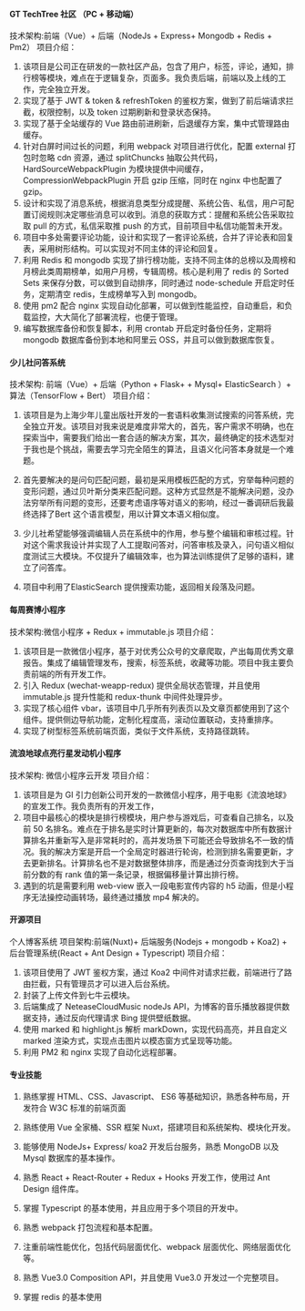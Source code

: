 #### GT TechTree 社区 （PC + 移动端）

技术架构:前端（Vue）+ 后端（NodeJs + Express+ Mongodb + Redis + Pm2）
项目介绍：

1. 该项目是公司正在研发的一款社区产品，包含了用户，标签，评论，通知，排行榜等模块，难点在于逻辑复杂，页面多。我负责后端，前端以及上线的工作，完全独立开发。
2. 实现了基于 JWT & token & refreshToken 的鉴权方案，做到了前后端请求拦截，权限控制，以及 token 过期刷新和登录状态保持。
3. 实现了基于全站缓存的 Vue 路由前进刷新，后退缓存方案，集中式管理路由缓存。
4. 针对白屏时间过长的问题，利用 webpack 对项目进行优化，配置 external 打包时忽略 cdn 资源，通过 splitChuncks 抽取公共代码，HardSourceWebpackPlugin 为模块提供中间缓存，CompressionWebpackPlugin 开启 gzip 压缩，同时在 nginx 中也配置了 gzip。
5. 设计和实现了消息系统，根据消息类型分成提醒、系统公告、私信，用户可配置订阅规则决定哪些消息可以收到。消息的获取方式：提醒和系统公告采取拉取 pull 的方式，私信采取推 push 的方式，目前项目中私信功能暂未开发。
6. 项目中多处需要评论功能，设计和实现了一套评论系统，合并了评论表和回复表，采用树形结构。可以实现对不同主体的评论和回复。
7. 利用 Redis 和 mongodb 实现了排行榜功能，支持不同主体的总榜以及周榜和月榜此类周期榜单，如用户月榜，专辑周榜。核心是利用了 redis 的 Sorted Sets 来保存分数，可以做到自动排序，同时通过 node-schedule 开启定时任务，定期清空 redis，生成榜单写入到 mongodb。
8. 使用 pm2 配合 nginx 实现自动化部署，可以做到性能监控，自动重启，和负载监控，大大简化了部署流程，也便于管理。
9. 编写数据库备份和恢复脚本，利用 crontab 开启定时备份任务，定期将 mongodb 数据库备份到本地和阿里云 OSS，并且可以做到数据库恢复。

#### 少儿社问答系统

技术架构: 前端（Vue）+ 后端（Python + Flask+ + Mysql+ ElasticSearch ）+ 算法（TensorFlow + Bert）
项目介绍：

1. 该项目是为上海少年儿童出版社开发的一套语料收集测试搜索的问答系统，完全独立开发。该项目对我来说是难度非常大的，首先，客户需求不明确，也在探索当中，需要我们给出一套合适的解决方案，其次，最终确定的技术选型对于我也是个挑战，需要去学习完全陌生的算法，且语义化问答本身就是一个难题。

2. 首先要解决的是问句匹配问题，最初是采用模板匹配的方式，穷举每种问题的变形问题，通过贝叶斯分类来匹配问题。这种方式显然是不能解决问题，没办法穷举所有问题的变形，还要考虑语序等对语义的影响，经过一番调研后我最终选择了Bert 这个语言模型，用以计算文本语义相似度。
3. 少儿社希望能够强调编辑人员在系统中的作用，参与整个编辑和审核过程。针对这个需求我设计并实现了人工提取问答对，问答审核及录入，问句语义相似度测试三大模块。不仅提升了编辑效率，也为算法训练提供了足够的语料，建立了问答库。
4. 项目中利用了ElasticSearch 提供搜索功能，返回相关段落及问题。

#### 每周赛博小程序

技术架构:微信小程序 + Redux + immutable.js
项目介绍：

1. 该项目是一款微信小程序，基于对优秀公众号的文章爬取，产出每周优秀文章报告。集成了编辑管理发布，搜索，标签系统，收藏等功能。项目中我主要负责前端的所有开发工作。
2. 引入 Redux (wechat-weapp-redux) 提供全局状态管理，并且使用 immutable.js 提升性能和 redux-thunk 中间件处理异步。
3. 实现了核心组件 vbar，该项目中几乎所有列表页以及文章页都使用到了这个组件。提供侧边导航功能，定制化程度高，滚动位置联动，支持重排序。
4. 实现了树型标签系统前端页面，类似于文件系统，支持路径跳转。

#### 流浪地球点亮行星发动机小程序

技术架构: 微信小程序云开发
项目介绍：

1. 该项目是为 GI 引力创新公司开发的一款微信小程序，用于电影《流浪地球》的宣发工作。我负责所有的开发工作，
2. 项目中最核心的模块是排行榜模块，用户参与游戏后，可查看自己排名，以及前 50 名排名。难点在于排名是实时计算更新的，每次对数据库中所有数据计算排名并重新写入是非常耗时的，高并发场景下可能还会导致排名不一致的情况。我的解决方案是开启一个全局定时器进行轮询，检测到排名需要更新，才去更新排名。计算排名也不是对数据整体排序，而是通过分页查询找到大于当前分数的有 rank 值的第一条记录，根据偏移量计算出排行榜。
3. 遇到的坑是需要利用 web-view 嵌入一段电影宣传内容的 h5 动画，但是小程序无法操控动画转场，最终通过播放 mp4 解决的。

#### 开源项目

个人博客系统
项目架构:前端(Nuxt)+ 后端服务(Nodejs + mongodb + Koa2) + 后台管理系统(React + Ant Design + Typescript)
项目介绍：

1. 该项目使用了 JWT 鉴权方案，通过 Koa2 中间件对请求拦截，前端进行了路由拦截，只有管理员才可以进入后台系统。
2. 封装了上传文件到七牛云模块。
3. 后端集成了 NeteaseCloudMusic nodeJs API，为博客的音乐播放器提供数据支持，通过反向代理请求 Bing 提供壁纸数据。
4. 使用 marked 和 highlight.js 解析 markDown，实现代码高亮，并且自定义 marked 渲染方式，实现点击图片以模态窗方式呈现等功能。
5. 利用 PM2 和 nginx 实现了自动化远程部署。

#### 专业技能

1. 熟练掌握 HTML、CSS、Javascript、 ES6 等基础知识，熟悉各种布局，开发符合 W3C 标准的前端页面

2. 熟练使用 Vue 全家桶、SSR 框架 Nuxt，搭建项目和系统架构、模块化开发。

3. 能够使用 NodeJs+ Express/ koa2 开发后台服务，熟悉 MongoDB 以及 Mysql 数据库的基本操作。

4. 熟悉 React + React-Router + Redux + Hooks 开发工作，使用过 Ant Design 组件库。

5. 掌握 Typescript 的基本使用，并且应用于多个项目的开发中。

6. 熟悉 webpack 打包流程和基本配置。

7. 注重前端性能优化，包括代码层面优化、webpack 层面优化、网络层面优化等。

8. 熟悉 Vue3.0 Composition API，并且使用 Vue3.0 开发过一个完整项目。
9. 掌握 redis 的基本使用
